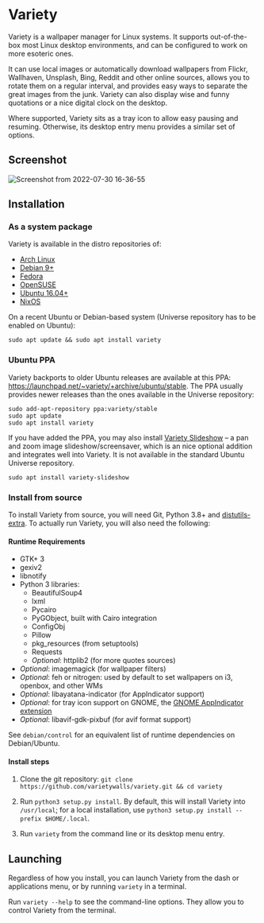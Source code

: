 # Variety

Variety is a wallpaper manager for Linux systems. It supports out-of-the-box most Linux desktop environments, and can be configured to work 
on more esoteric ones.

It can use local images or automatically download wallpapers from Flickr, Wallhaven, Unsplash, Bing, Reddit and other online sources, 
allows you to rotate them on a regular interval, and provides easy ways to separate the great images from the junk. 
Variety can also display wise and funny quotations or a nice digital clock on the desktop.

Where supported, Variety sits as a tray icon to allow easy pausing and resuming.
Otherwise, its desktop entry menu provides a similar set of options.

## Screenshot

![Screenshot from 2022-07-30 16-36-55](https://user-images.githubusercontent.com/1457048/181916884-8a388e15-67dc-45ff-a8e2-e05aac7fca91.png)


## Installation

### As a system package

Variety is available in the distro repositories of:

- [Arch Linux](https://archlinux.org/packages/extra/any/variety/)
- [Debian 9+](https://packages.debian.org/search?keywords=variety)
- [Fedora](https://www.rpmfind.net/linux/rpm2html/search.php?query=variety)
- [OpenSUSE](https://software.opensuse.org/package/variety?search_term=variety)
- [Ubuntu 16.04+](https://packages.ubuntu.com/search?keywords=variety)
- [NixOS](https://search.nixos.org/packages?show=variety&type=packages&query=variety)

On a recent Ubuntu or Debian-based system (Universe repository has to be enabled on Ubuntu):
```
sudo apt update && sudo apt install variety
```

### Ubuntu PPA
Variety backports to older Ubuntu releases are available at this PPA: https://launchpad.net/~variety/+archive/ubuntu/stable.
The PPA usually provides newer releases than the ones available in the Universe repository:

```
sudo add-apt-repository ppa:variety/stable
sudo apt update
sudo apt install variety
```

If you have added the PPA, you may also install [Variety Slideshow](https://github.com/peterlevi/variety-slideshow) – a pan and zoom image slideshow/screensaver, which is an nice optional addition and integrates well into Variety. It is not available in the standard Ubuntu Universe repository.

```
sudo apt install variety-slideshow
```

### Install from source
To install Variety from source, you will need Git, Python 3.8+ and [distutils-extra](https://launchpad.net/python-distutils-extra). To actually run Variety, you will also need the following:

#### Runtime Requirements
- GTK+ 3
- gexiv2
- libnotify
- Python 3 libraries:
    - BeautifulSoup4
    - lxml
    - Pycairo
    - PyGObject, built with Cairo integration
    - ConfigObj
    - Pillow
    - pkg_resources (from setuptools)
    - Requests
    - *Optional*: httplib2 (for more quotes sources)
- *Optional*: imagemagick (for wallpaper filters)
- *Optional*: feh or nitrogen: used by default to set wallpapers on i3, openbox, and other WMs
- *Optional*: libayatana-indicator (for AppIndicator support)
- *Optional*: for tray icon support on GNOME, the [GNOME AppIndicator extension](https://github.com/ubuntu/gnome-shell-extension-appindicator)
- *Optional*: libavif-gdk-pixbuf (for avif format support)

See `debian/control` for an equivalent list of runtime dependencies on Debian/Ubuntu.

#### Install steps

1. Clone the git repository: `git clone https://github.com/varietywalls/variety.git && cd variety`

2. Run `python3 setup.py install`. By default, this will install Variety into `/usr/local`; for a local installation, use `python3 setup.py install --prefix $HOME/.local`.

3. Run `variety` from the command line or its desktop menu entry.

## Launching

Regardless of how you install, you can launch Variety from the dash or applications menu, or by running `variety` in a terminal.

Run `variety --help` to see the command-line options. They allow you to control Variety from the terminal.


